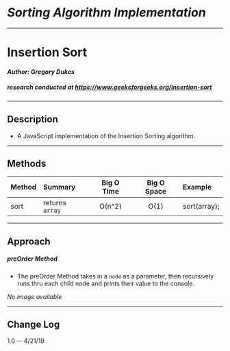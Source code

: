 # ***Sorting Algorithm Implementation***
------------------------------

# Insertion Sort
#### *Author: Gregory Dukes*
##### research conducted at https://www.geeksforgeeks.org/insertion-sort

------------------------------

## Description

- A JavaScript implementation of the Insertion Sorting algorithm.
------------------------------

## Methods

| Method | Summary | Big O Time | Big O Space | Example | 
| :----------- | :----------- | :-------------: | :-------------: | :----------- |
| sort | returns `array`  | O(n^2) | O(1) | sort(array); |



------------------------------

## Approach 

##### preOrder Method
- The preOrder Method takes in a `node` as a parameter, then recursively runs thru each child node and prints their value to the console.

*No image available*



------------------------------

## Change Log
1.0 -- 4/21/19 
